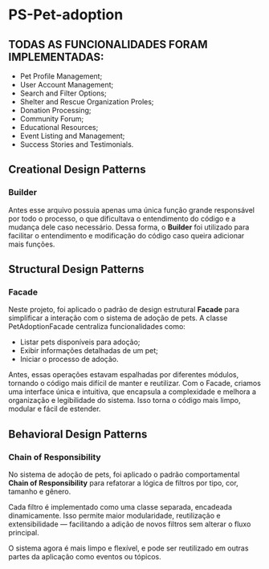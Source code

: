# PS-Pet-adoption

## TODAS AS FUNCIONALIDADES FORAM IMPLEMENTADAS:
- Pet Profile Management;
- User Account Management;
- Search and Filter Options;
- Shelter and Rescue Organization Proles;
- Donation Processing;
- Community Forum;
- Educational Resources;
- Event Listing and Management;
- Success Stories and Testimonials.

## Creational Design Patterns
### Builder
Antes esse arquivo possuia apenas uma única função grande responsável por todo o processo, o que dificultava o entendimento do código e a mudança dele caso necessário. Dessa forma, o **Builder** foi utilizado para facilitar o entendimento e modificação do código caso queira adicionar mais funções.
  
## Structural Design Patterns
### Facade
Neste projeto, foi aplicado o padrão de design estrutural **Facade** para simplificar a interação com o sistema de adoção de pets. A classe PetAdoptionFacade centraliza funcionalidades como:
  - Listar pets disponíveis para adoção;
  - Exibir informações detalhadas de um pet;
  - Iniciar o processo de adoção.
  
  Antes, essas operações estavam espalhadas por diferentes módulos, tornando o código mais difícil de manter e reutilizar. Com o Facade, criamos uma interface única e intuitiva, que encapsula a complexidade e   melhora a organização e legibilidade do sistema. Isso torna o código mais limpo, modular e fácil de estender.

## Behavioral Design Patterns
### Chain of Responsibility

No sistema de adoção de pets, foi aplicado o padrão comportamental **Chain of Responsibility** para refatorar a lógica de filtros por tipo, cor, tamanho e gênero.

Cada filtro é implementado como uma classe separada, encadeada dinamicamente. Isso permite maior modularidade, reutilização e extensibilidade — facilitando a adição de novos filtros sem alterar o fluxo principal.

O sistema agora é mais limpo e flexível, e pode ser reutilizado em outras partes da aplicação como eventos ou tópicos.

